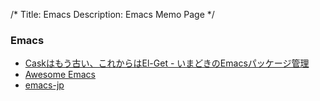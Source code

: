 /*
Title: Emacs
Description: Emacs Memo Page
*/

### Emacs

* [Caskはもう古い、これからはEl-Get - いまどきのEmacsパッケージ管理](http://d.hatena.ne.jp/tarao/20150221/1424518030)
* [Awesome Emacs](https://github.com/emacs-tw/awesome-emacs)
* [emacs-jp](https://github.com/emacs-jp)
